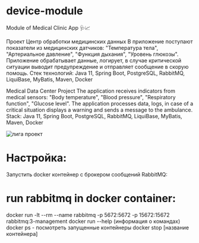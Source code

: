 # device-module
Module of Medical Clinic App 🩺📈

Проект Центр обработки медицинских данных
В приложение поступают показатели из медицинских датчиков: "Температура тела", "Артериальное давление", 
"Функция дыхания", "Уровень глюкозы". Приложение обрабатывает данные, логирует, в случае критической ситуации
выводит предупреждение и отправляет сообщение в скорую помощь.
Стек технологий: Java 11, Spring Boot, PostgreSQL, RabbitMQ, LiquiBase, MyBatis, Maven, Docker

Medical Data Center Project
The application receives indicators from medical sensors: "Body temperature", "Blood pressure", 
"Respiratory function", "Glucose level". The application processes data, logs, in case of a critical situation
displays a warning and sends a message to the ambulance.
Stack: Java 11, Spring Boot, PostgreSQL, RabbitMQ, LiquiBase, MyBatis, Maven, Docker

![лига проект](https://user-images.githubusercontent.com/64979862/168281678-063c19d2-2151-48d7-9f30-23f31abf4e61.jpg)

# Настройка:

Запустить docker контейнер с брокером сообщений RabbitMQ:

# run rabbitmq in docker container:

docker run -lt --rm --name rabbitmq -p 5672:5672 -p 15672:15672 rabbitmq:3-management 
docker run --help (информация о командах)
docker ps - посмотреть запущенные контейнеры docker stop [название контейнера]
